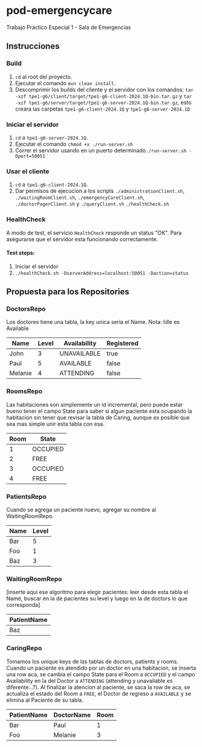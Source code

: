 # pod-emergencycare

Trabajo Práctico Especial 1 - Sala de Emergencias

## Instrucciones

### Build

1. `cd` al root del proyecto.
2. Ejecutar el comando `mvn clean install`.
3. Descomprimir los builds del cliente y el servidor con los comandos: `tar -xzf tpe1-g6/client/target/tpe1-g6-client-2024.1Q-bin.tar.gz` y `tar -xzf tpe1-g6/server/target/tpe1-g6-server-2024.1Q-bin.tar.gz`, esto creara las carpetas `tpe1-g6-client-2024.1Q` y `tpe1-g6-server-2024.1Q`

### Iniciar el servidor

1. `cd` a `tpe1-g6-server-2024.1Q`.
2. Ejecutar el comando `chmod +x ./run-server.sh`
3. Correr el servidor usando en un puerto determinado`./run-server.sh -Dport=50051`

### Usar el cliente

1. `cd` a `tpe1-g6-client-2024.1Q`.
2. Dar permisos de ejecucion a los scripts `./administrationClient.sh`, `./waitingRoomClient.sh`, `./emergencyCareClient.sh`, `./doctorPagerClient.sh` y `./queryClient.sh` `./healthCheck.sh`


### HealthCheck
A modo de test, el servicio `HealthCheck` responde un status "OK". Para asegurarse que el servidor esta funcionando correctamente.

#### Test steps:
1. Iniciar el servidor
2. `./healthCheck.sh -DserverAddress=localhost:50051 -Daction=status`

## Propuesta para los Repositories

### DoctorsRepo

Los doctores tiene una tabla, la key unica seria el Name.
Nota: Idle es Available

| Name    | Level | Availability | Registered |
|---------|-------|--------------|------------|
| John    | 3     | UNAVAILABLE  | true       |
| Paul    | 5     | AVAILABLE    | false      |
| Melanie | 4     | ATTENDING    | false      |

### RoomsRepo

Las habitaciones son simplemente un id incremental, pero puede estar bueno tener el campo State para saber si algun paciente esta ocupando la habitacion sin tener que revisar la tabla de Caring, aunque es posible que sea mas simple unir esta tabla con esa.

| Room | State    |
|------|----------|
| 1    | OCCUPIED |
| 2    | FREE     |
| 3    | OCCUPIED |
| 4    | FREE     |

### PatientsRepo

Cuando se agrega un paciente nuevo, agregar su nombre al WaitingRoomRepo.

| Name | Level |
|------|-------|
| Bar  | 5     |
| Foo  | 1     |
| Baz  | 3     |

### WaitingRoomRepo

[inserte aqui ese algoritmo para elegir pacientes: leer desde esta tabla el Name, buscar en la de pacientes su level y luego en la de doctors lo que corresponda]

| PatientName |
|-------------|
| Baz         |

### CaringRepo

Tomamos los unique keys de las tablas de doctors, patients y rooms.
Cuando un paciente es atendido por un doctor en una habitacion, se inserta una row aca, se cambia el campo State para el Room a `OCCUPIED` y el campo Availability en la del Doctor a `ATTENDING` (attending y unavailable es diferente...?).
Al finalizar la atencion al paciente, se saca la row de aca, se actualiza el estado del Room a `FREE`, el Doctor de regreso a `AVAILABLE` y se elimina al Paciente de su tabla.

| PatientName | DoctorName | Room |
|-------------|------------|------|
| Bar         | Paul       | 1    |
| Foo         | Melanie    | 3    |
